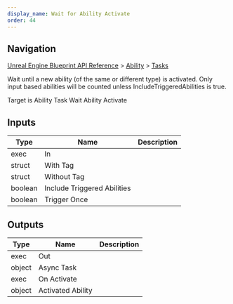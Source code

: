 ```yaml
---
display_name: Wait for Ability Activate
order: 44
---
```

## Navigation

[Unreal Engine Blueprint API Reference](https://dev.epicgames.com/documentation/en-us/unreal-engine/BlueprintAPI) > [Ability](https://dev.epicgames.com/documentation/en-us/unreal-engine/BlueprintAPI/Ability) > [Tasks](https://dev.epicgames.com/documentation/en-us/unreal-engine/BlueprintAPI/Ability/Tasks)

Wait until a new ability (of the same or different type) is activated. Only input based abilities will be counted unless IncludeTriggeredAbilities is true.

Target is Ability Task Wait Ability Activate

## Inputs

| Type | Name | Description |
| --- | --- | --- |
| exec | In |  |
| struct | With Tag |  |
| struct | Without Tag |  |
| boolean | Include Triggered Abilities |  |
| boolean | Trigger Once |  |

## Outputs

| Type | Name | Description |
| --- | --- | --- |
| exec | Out |  |
| object | Async Task |  |
| exec | On Activate |  |
| object | Activated Ability |  |
